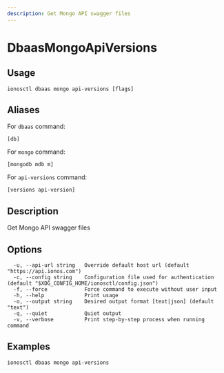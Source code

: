 ```yaml
---
description: Get Mongo API swagger files
---
```


# DbaasMongoApiVersions

## Usage

```text
ionosctl dbaas mongo api-versions [flags]
```

## Aliases

For `dbaas` command:

```text
[db]
```

For `mongo` command:

```text
[mongodb mdb m]
```

For `api-versions` command:

```text
[versions api-version]
```

## Description

Get Mongo API swagger files

## Options

```text
  -u, --api-url string   Override default host url (default "https://api.ionos.com")
  -c, --config string    Configuration file used for authentication (default "$XDG_CONFIG_HOME/ionosctl/config.json")
  -f, --force            Force command to execute without user input
  -h, --help             Print usage
  -o, --output string    Desired output format [text|json] (default "text")
  -q, --quiet            Quiet output
  -v, --verbose          Print step-by-step process when running command
```

## Examples

```text
ionosctl dbaas mongo api-versions
```

